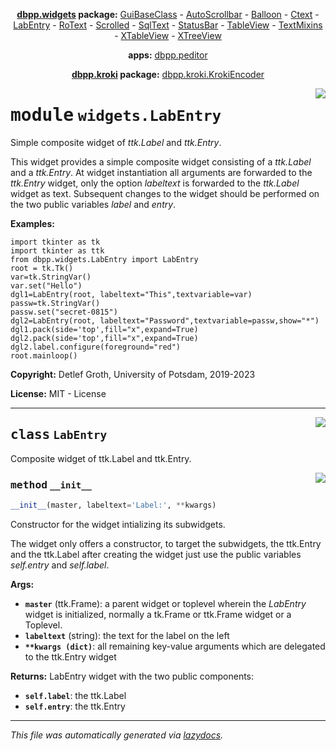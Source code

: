<center>

**[dbpp.widgets](dbpp.widgets.md) package:** 
[GuiBaseClass](dbpp.widgets.GuiBaseClass.md) -
[AutoScrollbar](dbpp.widgets.AutoScrollbar.md) -
[Balloon](dbpp.widgets.Balloon.md) -
[Ctext](dbpp.widgets.Ctext.md) -
[LabEntry](dbpp.widgets.LabEntry.md) -
[RoText](dbpp.widgets.RoText.md) -
[Scrolled](dbpp.widgets.Scrolled.md) -
[SqlText](dbpp.widgets.SqlText.md) -
[StatusBar](dbpp.widgets.StatusBar.md) -
[TableView](dbpp.widgets.TableView.md) -
[TextMixins](dbpp.widgets.TextMixins.md) -
[XTableView](dbpp.widgets.XTableView.md) -
[XTreeView](dbpp.widgets.XTreeView.md) 

**apps:** [dbpp.peditor](dbpp.peditor.PumlEditor.md)

**[dbpp.kroki](dbpp.kroki.md) package:** 
[dbpp.kroki.KrokiEncoder](dbpp.kroki.KrokiEncoder.md)

</center>

<!-- markdownlint-disable -->

<a href="../dbpp/widgets/LabEntry.py#L0"><img align="right" style="float:right;" src="https://img.shields.io/badge/-source-cccccc?style=flat-square" /></a>

# <kbd>module</kbd> `widgets.LabEntry`
Simple composite widget of *ttk.Label* and *ttk.Entry*. 

This widget provides a simple composite widget consisting of a  *ttk.Label* and a *ttk.Entry*. At widget instantiation all arguments are forwarded to the *ttk.Entry* widget, only the option *labeltext* is forwarded to the *ttk.Label* widget as text. Subsequent changes to the widget should be performed on the  two public variables *label* and *entry*.  



**Examples:**
 

```
import tkinter as tk
import tkinter as ttk 
from dbpp.widgets.LabEntry import LabEntry
root = tk.Tk()
var=tk.StringVar()
var.set("Hello")
dgl1=LabEntry(root, labeltext="This",textvariable=var)
passw=tk.StringVar()
passw.set("secret-0815")
dgl2=LabEntry(root, labeltext="Password",textvariable=passw,show="*")  
dgl1.pack(side='top',fill="x",expand=True)
dgl2.pack(side='top',fill="x",expand=True)  
dgl2.label.configure(foreground="red")
root.mainloop()
``` 

**Copyright:** Detlef Groth, University of Potsdam, 2019-2023 

**License:** MIT - License 



---

<a href="../dbpp/widgets/LabEntry.py#L47"><img align="right" style="float:right;" src="https://img.shields.io/badge/-source-cccccc?style=flat-square" /></a>

## <kbd>class</kbd> `LabEntry`
Composite widget of ttk.Label and ttk.Entry. 

<a href="../dbpp/widgets/LabEntry.py#L49"><img align="right" style="float:right;" src="https://img.shields.io/badge/-source-cccccc?style=flat-square" /></a>

### <kbd>method</kbd> `__init__`

```python
__init__(master, labeltext='Label:', **kwargs)
```

Constructor for the widget intializing its subwidgets. 

The widget only offers a constructor, to target the subwidgets, the ttk.Entry and the ttk.Label after creating the widget just use the public variables *self.entry* and *self.label*. 



**Args:**
 
 - <b>`master`</b> (ttk.Frame):  a parent widget or toplevel wherein the *LabEntry* widget is initialized, normally a tk.Frame or ttk.Frame widget or a Toplevel.  
 - <b>`labeltext`</b> (string):  the text for the label on the left 
 - <b>`**kwargs (dict)`</b>:  all remaining key-value arguments which are delegated to the ttk.Entry widget 



**Returns:**
 LabEntry widget with the two public components: 


 - <b>`self.label`</b>:  the ttk.Label 
 - <b>`self.entry`</b>:  the ttk.Entry 







---

_This file was automatically generated via [lazydocs](https://github.com/ml-tooling/lazydocs)._
